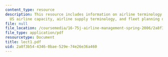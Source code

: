 ```yaml
---
content_type: resource
description: This resource includes information on airline terminology and measures,
  US airline capacity, airline supply terminology, and fleet planning decisions.
file: null
file_location: /coursemedia/16-75j-airline-management-spring-2006/2a8f3b5443460bae529e74e26e36a460_lect1.pdf
file_type: application/pdf
resourcetype: Document
title: lect1.pdf
uid: 2a8f3b54-4346-0bae-529e-74e26e36a460
---
```

